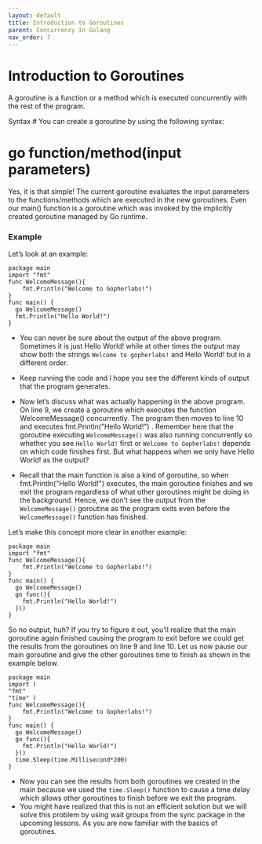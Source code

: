 ```yaml
---
layout: default
title: Introduction to Goroutines
parent: Concurrency In Golang
nav_order: 7
---
```


# Introduction to Goroutines

A goroutine is a function or a method which is executed concurrently with the rest of the program.

Syntax #
You can create a goroutine by using the following syntax:

# go function/method(input parameters)

Yes, it is that simple!
The current goroutine evaluates the input parameters to the functions/methods which are executed in the new goroutines. Even our
main() function is a goroutine which was invoked by the implicitly created goroutine managed by Go runtime.

### Example 
Let’s look at an example:

```
package main
import "fmt"
func WelcomeMessage(){
    fmt.Println("Welcome to Gopherlabs!")
}
func main() {
  go WelcomeMessage()
  fmt.Println("Hello World!")
}
```
- You can never be sure about the output of the above program. Sometimes it is just Hello World! while at other times the output may show both the strings
`Welcome to gopherlabs!` and Hello World! but in a different order.

- Keep running the code and I hope you see the different kinds of output that the program generates.
- Now let’s discuss what was actually happening in the above program. On line 9, we create a goroutine which executes the function WelcomeMessage() concurrently. The program then moves to line 10 and executes
fmt.Println("Hello World!") . Remember here that the goroutine executing
`WelcomeMessage()` was also running concurrently so whether you see `Hello World!` first or `Welcome to Gopherlabs!` depends on which code finishes first. But what happens when we only have Hello World! as the output?

- Recall that the main function is also a kind of goroutine, so when fmt.Println("Hello World!") executes, the main goroutine finishes and we exit the program 
regardless of what other goroutines might be doing in the background. Hence, we don’t see the output from the `WelcomeMessage()` goroutine as the program exits even 
before the `WelcomeMessage()` function has finished.

Let’s make this concept more clear in another example:

```
package main
import "fmt"
func WelcomeMessage(){
    fmt.Println("Welcome to Gopherlabs!")
}
func main() {
  go WelcomeMessage()
  go func(){
    fmt.Println("Hello World!")
  }()
}

```
So no output, huh? If you try to figure it out, you’ll realize that the main goroutine again finished causing the program to exit before we could get the 
results from the goroutines on line 9 and line 10. Let us now pause our main goroutine and give the other goroutines time to finish as shown in the 
example below.


```
package main
import (
"fmt"
"time" )
func WelcomeMessage(){
    fmt.Println("Welcome to Gopherlabs!")
}
func main() {
  go WelcomeMessage()
  go func(){
    fmt.Println("Hello World!")
  }()
  time.Sleep(time.Millisecond*200)
}

```

- Now you can see the results from both goroutines we created in the main because we used the `time.Sleep()` function to cause a time delay which allows other 
goroutines to finish before we exit the program.
- You might have realized that this is not an efficient solution but we will solve this problem by using wait groups from the sync package in the upcoming lessons.
As you are now familiar with the basics of goroutines.


